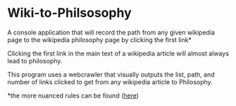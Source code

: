 # Wiki-to-Philsosophy
A console application that will record the path from any given wikipedia page to the wikipedia philosophy page by clicking the first link*

Clicking the first link in the main text of a wikipedia article will almost always lead to philosophy.

This program uses a webcrawler that visually outputs the list, path, and number of links clicked to get from any wikipedia article to Philosophy.

*the more nuanced rules can be found ([here](https://en.wikipedia.org/wiki/Wikipedia:Getting_to_Philosophy#:~:text=Clicking%20on%20the%20first%20link,leads%20to%20the%20Philosophy%20article.))